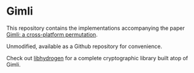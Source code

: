 # Gimli

This repository contains the implementations accompanying the paper [Gimli: a cross-platform permutation](http://gimli.cr.yp.to).

Unmodified, available as a Github repository for convenience.

Check out [libhydrogen](https://github.com/jedisct1/libhydrogen) for a
complete cryptographic library built atop of Gimli.
